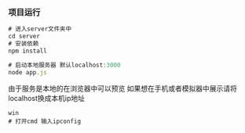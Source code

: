 ### 项目运行
```js
# 进入server文件夹中
cd server
# 安装依赖
npm install

# 启动本地服务器 默认localhost:3000
node app.js
```

由于服务是本地的在浏览器中可以预览 如果想在手机或者模拟器中展示请将localhost换成本机ip地址

```
win 
# 打开cmd 输入ipconfig
```
